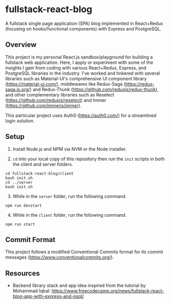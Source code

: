 # fullstack-react-blog

A fullstack single page application (SPA) blog implemented in React+Redux (focusing on hooks/functional components) with Express and PostgreSQL.

## Overview

This project is my personal React.js sandbox/playground for building a fullstack web application. Here, I apply or experiment with some of the insights I gain from coding with various React+Redux, Express, and PostgreSQL libraries in the industry. I've worked and tinkered with several libraries such as Material-UI's comprehensive UI component library (https://material-ui.com/), middlewares like Redux-Saga (https://redux-saga.js.org/) and Redux-Thunk (https://github.com/reduxjs/redux-thunk), and other complementary libraries such as Reselect (https://github.com/reduxjs/reselect) and Immer (https://github.com/immerjs/immer).

This particular project uses Auth0 (https://auth0.com/) for a streamlined login solution.

## Setup

1. Install Node.js and NPM via NVM or the Node installer.

2. `cd` into your local copy of this repository then run the `init` scripts in both the client and server folders.

```
cd fullstack-react-blog/client
bash init.sh
cd ../server
bash init.sh
```

3. While in the `server` folder, run the following command.

```
npm run devstart
```

4. While in the `client` folder, run the following command.

```
npm run start
```

## Commit Format

This project follows a modified Conventional Commits format for its commit messages (https://www.conventionalcommits.org/).

## Resources

- Backend library stack and app idea inspired from the tutorial by Mohammad Iqbal: https://www.freecodecamp.org/news/fullstack-react-blog-app-with-express-and-psql/
